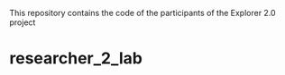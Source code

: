 This repository contains the code of the participants of the Explorer 2.0 project

# researcher_2_lab
